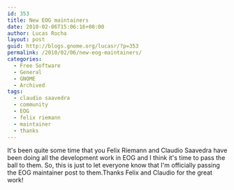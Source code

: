 ```yaml
---
id: 353
title: New EOG maintainers
date: 2010-02-06T15:06:16+00:00
author: Lucas Rocha
layout: post
guid: http://blogs.gnome.org/lucasr/?p=353
permalink: /2010/02/06/new-eog-maintainers/
categories:
  - Free Software
  - General
  - GNOME
  - Archived
tags:
  - claudio saavedra
  - community
  - EOG
  - felix riemann
  - maintainer
  - thanks
---
```

It's been quite some time that you Felix Riemann and Claudio Saavedra have been
doing all the development work in EOG and I think it's time to pass the ball to
them. So, this is just to let everyone know that I'm officially passing the EOG
maintainer post to them.Thanks Felix and Claudio for the great work!
